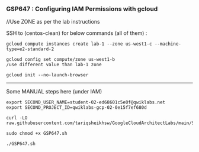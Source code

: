### GSP647 :  Configuring IAM Permissions with gcloud 

//Use ZONE as per the lab instructions

SSH to (centos-clean) for below commands (all of them) : 
```
gcloud compute instances create lab-1 --zone us-west1-c --machine-type=e2-standard-2

gcloud config set compute/zone us-west1-b
/use different value than lab-1 zone  

gcloud init --no-launch-browser
```

----------------------------------------------------------------------
Some MANUAL steps here (under IAM)  

```
export SECOND_USER_NAME=student-02-ed68601c5e0f@qwiklabs.net
export SECOND_PROJECT_ID=qwiklabs-gcp-02-0e15f7ef680d
```

```
curl -LO raw.githubusercontent.com/tariqsheikhsw/GoogleCloudArchitectLabs/main/Solutions/GSP647.sh

sudo chmod +x GSP647.sh

./GSP647.sh
```
